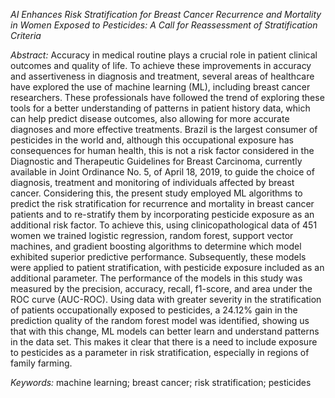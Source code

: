 _AI Enhances Risk Stratification for Breast Cancer Recurrence and Mortality in Women Exposed to Pesticides: A Call for Reassessment of Stratification Criteria_

_Abstract:_
Accuracy in medical routine plays a crucial role in patient clinical outcomes and quality of life. To achieve these improvements in accuracy and assertiveness in diagnosis and treatment, several areas of healthcare have explored the use of machine learning (ML), including breast cancer researchers. These professionals have followed the trend of exploring these tools for a better understanding of patterns in patient history data, which can help predict disease outcomes, also allowing for more accurate diagnoses and more effective treatments. Brazil is the largest consumer of pesticides in the world and, although this occupational exposure has consequences for human health, this is not a risk factor considered in the Diagnostic and Therapeutic Guidelines for Breast Carcinoma, currently available in Joint Ordinance No. 5, of April 18, 2019, to guide the choice of diagnosis, treatment and monitoring of individuals affected by breast cancer. Considering this, the present study employed ML algorithms to predict the risk stratification for recurrence and mortality in breast cancer patients and to re-stratify them by incorporating pesticide exposure as an additional risk factor. To achieve this, using clinicopathological data of 451 women we trained logistic regression, random forest, support vector machines, and gradient boosting algorithms to determine which model exhibited superior predictive performance. Subsequently, these models were applied to patient stratification, with pesticide exposure included as an additional parameter. The performance of the models in this study was measured by the precision, accuracy, recall, f1-score, and area under the ROC curve (AUC-ROC). Using data with greater severity in the stratification of patients occupationally exposed to pesticides, a 24.12% gain in the prediction quality of the random forest model was identified, showing us that with this change, ML models can better learn and understand patterns in the data set. This makes it clear that there is a need to include exposure to pesticides as a parameter in risk stratification, especially in regions of family farming.

_Keywords:_ machine learning; breast cancer; risk stratification; pesticides
